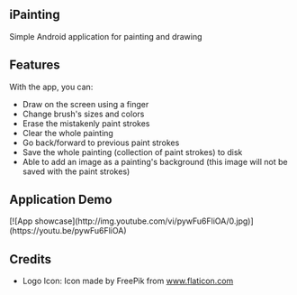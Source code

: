 <h2>iPainting</h2>

Simple Android application for painting and drawing

<h2>Features</h2>

With the app, you can:

- Draw on the screen using a finger
- Change brush's sizes and colors
- Erase the mistakenly paint strokes
- Clear the whole painting
- Go back/forward to previous paint strokes
- Save the whole painting (collection of paint strokes) to disk
- Able to add an image as a painting's background (this image will not be saved with the paint strokes)


<h2>Application Demo</h2>
[![App showcase](http://img.youtube.com/vi/pywFu6FliOA/0.jpg)](https://youtu.be/pywFu6FliOA)

<h2>Credits</h2>

- Logo Icon: Icon made by FreePik from www.flaticon.com
